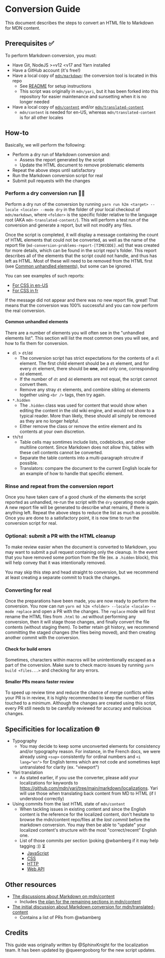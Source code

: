 # Conversion Guide

This document describes the steps to convert an HTML file to Markdown for MDN content.

## Prerequisites :white_check_mark:

To perform Markdown conversion, you must:

- Have Git, NodeJS >=v12 \<v17 and Yarn installed
- Have a GitHub account (it's free!)
- Have a local copy of [`mdn/markdown`](https://github.com/mdn/markdown): the conversion tool is located in this repo
  - See [README](https://github.com/mdn/markdown/blob/main/README.md) for setup instructions
  - This script was originally in `mdn/yari`, but it has been forked into this repository for easier maintenance and sunsetting when it is no longer needed
- Have a local copy of [`mdn/content`](https://github.com/mdn/content) and/or [`mdn/translated-content`](https://github.com/mdn/translated-content)
  - `mdn/content` is needed for en-US, whereas `mdn/translated-content` is for all other locales

## How-to

Basically, we will perform the following:

- Perform a dry run of Markdown conversion and:
  - Assess the report generated by the script
  - Update the HTML document to remove problematic elements
- Repeat the above steps until satisfactory
- Run the Markdown conversion script for real
- Submit pull requests with the changes

### Perform a dry conversion run :scientist:

Perform a dry run of the conversion by running `yarn run h2m <target> --locale <locale> --mode dry` in the folder of your local checkout of `mdn/markdown`, where `<folder>` is the specific folder relative to the language root (AKA `mdn-translated-content/`). This will perform a test run of the conversion and generate a report, but will not modify any files.

Once the script is completed, it will display a message containing the count of HTML elements that could not be converted, as well as the name of the report file (`md-conversion-problems-report-[TIMECODE].md`) that was created for more details, which can be found in the script repo's folder. This report describes all of the elements that the script could not handle, and thus has left as HTML. Most of these will need to be removed from the HTML first (see [Common unhandled elements](#common_unhandled_elements)), but some can be ignored.

You can see examples of such reports:

- [For CSS in en-US](https://gist.github.com/wbamberg/90c2da5ffc28daf5b2ef5a39165884e3)
- [For CSS in fr](https://gist.github.com/SphinxKnight/87da8b54884a035e27a2556bd91a33e4)

If the message did not appear and there was no new report file, great! That means that the conversion was 100% successful and you can now perform the real conversion.

#### Common unhandled elements

There are a number of elements you will often see in the "unhandled elements list". This section will list the most common ones you will see, and how to fix them for conversion.

- `dl` > `dt`/`dd`
  - The conversion script has strict expectations for the contents of a `dl` element. The first child element should be a `dt` element, and for every `dt` element, there should be **one**, and only one, corresponding `dd` element.
  - If the number of `dt` and `dd` elements are not equal, the script cannot convert them.
  - Remove any stray `dt` elements, and combine sibling `dd` elements together using `<br />` tags, then try again.
- `*.hidden`
  - The `.hidden` class was used for content that would show when editing the content in the old wiki engine, and would not show to a typical reader. More than likely, these should all simply be removed as they are no longer helpful.
  - Either remove the class or remove the entire element and its contents at your own discretion.
- `th`/`td`
  - Table cells may somtimes include lists, codeblocks, and other multiline content. Since Markdown does not allow this, tables with these cell contents cannot be converted.
  - Separate the table contents into a multi-paragraph strcutre if possible.
  - Translators: compare the document to the current English locale for an example of how to handle that specific element.

### Rinse and repeat from the conversion report

Once you have taken care of a good chunk of the elements the script reported as unhandled, re-run the script with the `dry` operating mode again. A new report file will be generated to describe what remains, if there is anything left. Repeat the above steps to reduce the list as much as possible. Once you are done to a satisfactory point, it is now time to run the conversion script for real.

### Optional: submit a PR with the HTML cleanup

To make review easier when the document is converted to Markdown, you may want to submit a pull request containing only the cleanup. In the event that you have removed some portion from the file (ex. a `.hidden` block), this will help convey that it was intentionally removed.

You may skip this step and head straight to conversion, but we recommend at least creating a separate commit to track the changes.

### Converting for real

Once the preparations have been made, you are now ready to perform the conversion. You now can run `yarn md h2m <folder> --locale <locale> --mode replace` and open a PR with the changes. The `replace` mode will first rename the HTML files from `.html` to `.md` without performing any conversion, then it will stage those changes, and finally convert the file contents (without staging them). To better retain git history, we recommend committing the staged changes (the files being moved), and then creating another commit with the conversion.

#### Check for build errors

Sometimes, characters within macros will be unintentionally escaped as a part of the conversion. Make sure to check macro issues by running `yarn build <files...>` and checking for any errors.

#### Smaller PRs means faster review

To speed up review time and reduce the chance of merge conflicts while your PR is in review, it is highly recommended to keep the number of files touched to a minimum. Although the changes are created using this script, every PR still needs to be carefully reviewed for accuracy and malicious changes.

## Specificities for localization :globe_with_meridians:

- Typography
  - You may decide to keep some unconverted elements for consistency and/or typography reason. For instance, in the French docs, we were already using `<sup>` consistently for ordinal numbers and `<i lang="en">` for English terms which are not code and sometimes kept untranslated for clarity (ex. "viewport")
- Yari translation
  - As stated earlier, if you use the converter, please add your localizations for keywords to https://github.com/mdn/yari/tree/main/markdown/localizations. Yari will use those when translating back content from MD to HTML (if I understood correctly)
- Using commits from the last HTML state of `mdn/content`
  - When tackling issues in existing content and since the English content is the reference for the localized content, don't hesitate to browse the mdn/content repo/files at the _last commit_ before the markdown conversion. You may then be able to "update" your localized content's structure with the most "correct/recent" English one.
  - List of those commits per section (poking @wbamberg if it may help tagging :)) :hourglass_flowing_sand:
    - [JavaScript](https://github.com/mdn/content/tree/578573194e3396ffb55755ff31be49dda0581159/files/en-us/web/javascript)
    - [CSS](https://github.com/mdn/content/tree/1f3d608c21062556167cad135eabaee4b107af34/files/en-us/web/css)
    - [HTTP](https://github.com/mdn/content/tree/2350953f6c65e3c611ded31068329d95434bda91/files/en-us/web/http)
    - [Web API](https://github.com/mdn/content/tree/cfc5749de9d866ce27df6aac98e6b413eb309bd6/files/en-us/web/api)

## Other resources

- [The discussions about Markdown on mdn/content](https://github.com/mdn/content/discussions?discussions_q=markdown)
  - Includes [the plan for the remaining sections in mdn/content](https://github.com/mdn/content/discussions/8960)
- [The initial discussion about Markdown conversion for mdn/translated-content](https://github.com/mdn/translated-content/discussions/1236)
  - Contains a list of PRs from @wbamberg

## Credits

This guide was originally written by @SphinxKnight for the localization team. It has been updated by @queengooborg for the new script updates.
